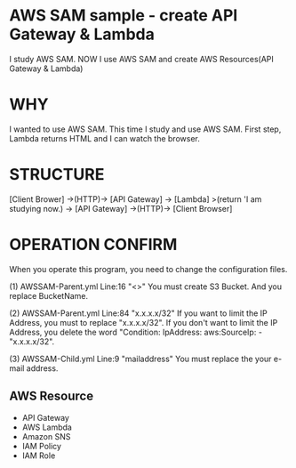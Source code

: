 # AWS SAM sample - create API Gateway & Lambda
I study AWS SAM.
NOW I use AWS SAM and create AWS Resources(API Gateway & Lambda)

# WHY
I wanted to use AWS SAM.
This time I study and use AWS SAM.
First step, Lambda returns HTML and I can watch the browser.

# STRUCTURE
[Client Brower] ->(HTTP)-> [API Gateway] -> [Lambda] >(return '<html><body>I am studying now.</body></html>) -> [API Gateway] ->(HTTP)-> [Client Browser]

# OPERATION CONFIRM
When you operate this program, you need to change the configuration files.

(1) AWSSAM-Parent.yml Line:16 "<<S3 BucketName>>"
    You must create S3 Bucket.
    And you replace BucketName.

(2) AWSSAM-Parent.yml Line:84 "x.x.x.x/32"
    If you want to limit the IP Address, you must to replace "x.x.x.x/32".
    If you don't want to limit the IP Address, you delete the word "Condition:  IpAddress: aws:SourceIp:  - "x.x.x.x/32".

(3) AWSSAM-Child.yml Line:9 "mailaddress"
    You must replace the your e-mail address.

## AWS Resource
- API Gateway
- AWS Lambda
- Amazon SNS
- IAM Policy
- IAM Role
